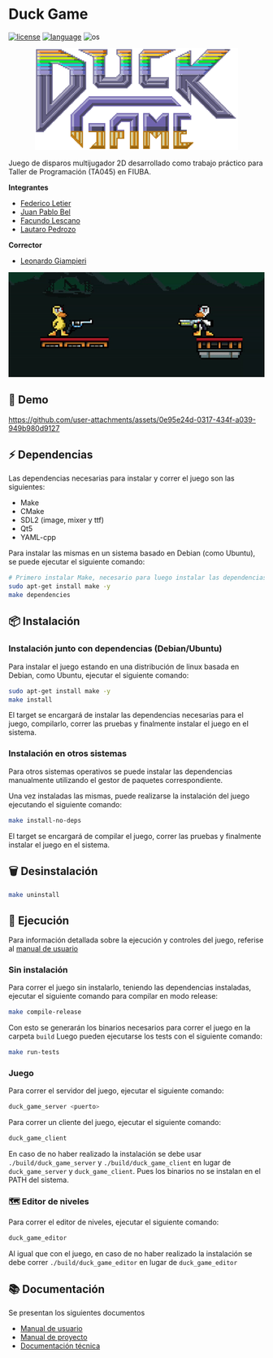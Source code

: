 # Duck Game

[![license](https://img.shields.io/badge/license-GPLv3-brightgreen.svg?style=flat-square)](https://www.gnu.org/licenses/gpl-3.0.html)
[![language](https://img.shields.io/badge/language-C++-pink.svg?style=flat-square)](https://cplusplus.com/)
![os](https://img.shields.io/badge/OS-linux-blue.svg?style=flat-square)

<p align="center">
  <img src="./client/data/logo.png" alt="Duck game logo" width="400">
</p>

Juego de disparos multijugador 2D desarrollado como trabajo práctico para Taller de Programación (TA045) en FIUBA.

**Integrantes**

- [Federico Letier](https://github.com/FedericoLetier)
- [Juan Pablo Bel](https://github.com/Juannbel)
- [Facundo Lescano](https://github.com/facundolescano0)
- [Lautaro Pedrozo](https://github.com/Lautarop03)

**Corrector**
- [Leonardo Giampieri](https://github.com/leogm99)

<p align="center">
  <img src="./docs/images/readme/banner.gif" alt="duck game gif" />
</p>

## 🍿 Demo

https://github.com/user-attachments/assets/0e95e24d-0317-434f-a039-949b980d9127

## ⚡️ Dependencias
Las dependencias necesarias para instalar y correr el juego son las siguientes:
- Make
- CMake
- SDL2 (image, mixer y ttf)
- Qt5
- YAML-cpp

Para instalar las mismas en un sistema basado en Debian (como Ubuntu), se puede ejecutar el siguiente comando:

```bash
# Primero instalar Make, necesario para luego instalar las dependencias y compilar
sudo apt-get install make -y
make dependencies
```

## 📦 Instalación
### Instalación junto con dependencias (Debian/Ubuntu)
Para instalar el juego estando en una distribución de linux basada en Debian, como Ubuntu, ejecutar el siguiente comando:

```bash
sudo apt-get install make -y
make install
```
El target se encargará de instalar las dependencias necesarias para el juego, compilarlo, correr las pruebas y finalmente instalar el juego en el sistema.

### Instalación en otros sistemas
Para otros sistemas operativos se puede instalar las dependencias manualmente utilizando el gestor de paquetes correspondiente.

Una vez instaladas las mismas, puede realizarse la instalación del juego ejecutando el siguiente comando:

```bash
make install-no-deps
```

El target se encargará de compilar el juego, correr las pruebas y finalmente instalar el juego en el sistema.

## 🗑️ Desinstalación

```bash
make uninstall
```

## 🚀 Ejecución

  Para información detallada sobre la ejecución y controles del juego, referise al [manual de usuario](./docs/manual-usuario.md)

### Sin instalación
Para correr el juego sin instalarlo, teniendo las dependencias instaladas, ejecutar el siguiente comando para compilar en modo release:

```bash
make compile-release
```
Con esto se generarán los binarios necesarios para correr el juego en la carpeta `build`
Luego pueden ejecutarse los tests con el siguiente comando:

```bash
make run-tests
```

### Juego
Para correr el servidor del juego, ejecutar el siguiente comando:

```bash
duck_game_server <puerto>
```

Para correr un cliente del juego, ejecutar el siguiente comando:

```bash
duck_game_client
```

  En caso de no haber realizado la instalación se debe usar `./build/duck_game_server` y `./build/duck_game_client` en lugar de `duck_game_server` y `duck_game_client`.
  Pues los binarios no se instalan en el PATH del sistema.

### 🗺️ Editor de niveles
Para correr el editor de niveles, ejecutar el siguiente comando:

```bash
duck_game_editor
```
  Al igual que con el juego, en caso de no haber realizado la instalación se debe correr `./build/duck_game_editor` en lugar de `duck_game_editor`

## 📚 Documentación

Se presentan los siguientes documentos
- [Manual de usuario](/docs/manual-usuario.md)
- [Manual de proyecto](/docs/manual-proyecto.md)
- [Documentación técnica](/docs/documentacion-tecnica.md)
